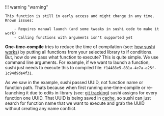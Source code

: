 !!! warning "warning"

    This function is still in early access and might change in any time.
    Known issues:

        - Requires manual launch (and some tweaks in sushi code to make it work)
        - Calling functions with arguments isn't supported yet

**One-time-compile** tries to reduce the time of compilation (see: [how sushi works](../how-sushi-works.md)) by putting all functions from your selected library to if conditions. But, how do we pass what function to execute? This is quite simple. We use command line arguments. For example, if we want to launch a function, sushi just needs to execute this to compiled file: `f14488e5-831a-4e7a-a25f-1c94d9de4f31`.

As we saw in the example, sushi passed UUID, not function name or function path. Thats because when first running one-time-compile or re-launching it due to edits in library (see: [git tracking](../../git-tracking.md)) sushi assigns for every function one UUID. That UUID is being saved in [cache](../performance-with-cache.md), so sushi can just search for function name that we want to execute and grab the UUID without creating any name conflict.
